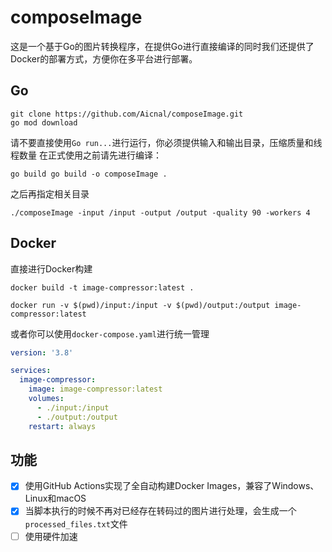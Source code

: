 # composeImage
这是一个基于Go的图片转换程序，在提供Go进行直接编译的同时我们还提供了Docker的部署方式，方便你在多平台进行部署。

## Go

```
git clone https://github.com/Aicnal/composeImage.git
go mod download
```

请不要直接使用`Go run...`进行运行，你必须提供输入和输出目录，压缩质量和线程数量
在正式使用之前请先进行编译：
```
go build go build -o composeImage .
```

之后再指定相关目录
```
./composeImage -input /input -output /output -quality 90 -workers 4
```
## Docker

直接进行Docker构建
```
docker build -t image-compressor:latest .
```

```
docker run -v $(pwd)/input:/input -v $(pwd)/output:/output image-compressor:latest
```

或者你可以使用`docker-compose.yaml`进行统一管理

```yaml
version: '3.8'

services:
  image-compressor:
    image: image-compressor:latest
    volumes:
      - ./input:/input
      - ./output:/output
    restart: always
```

## 功能

- [x] 使用GitHub Actions实现了全自动构建Docker Images，兼容了Windows、Linux和macOS
- [x] 当脚本执行的时候不再对已经存在转码过的图片进行处理，会生成一个`processed_files.txt`文件
- [ ] 使用硬件加速